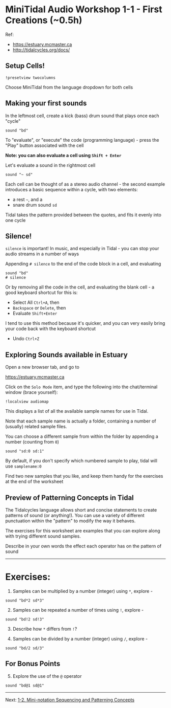 # MiniTidal Audio Workshop 1-1 - First Creations (~0.5h)

Ref: 
 - https://estuary.mcmaster.ca
 - http://tidalcycles.org/docs/

## Setup Cells!

```
!presetview twocolumns
```

Choose MiniTidal from the language dropdown for both cells

## Making your first sounds

In the leftmost cell, create a kick (bass) drum sound that plays once each "cycle"

```
sound "bd"
```

To "evaluate", or "execute" the code (programming language) - press the "Play" button associated with the cell

**Note: you can also evaluate a cell using `Shift + Enter`**

Let's evaluate a sound in the rightmost cell

```
sound "~ sd"
```

Each cell can be thought of as a stereo audio channel - the second example introduces a basic sequence within a cycle, with two elements:
 - a rest `~`, and a 
 - snare drum sound `sd`

Tidal takes the pattern provided between the quotes, and fits it evenly into one cycle

## Silence!

`silence` is important! In music, and especially in Tidal - you can stop your audio streams in a number of ways

Appending `# silence` to the end of the code block in a cell, and evaluating

```
sound "bd"
# silence
```

Or by removing all the code in the cell, and evaluating the blank cell - a good keyboard shortcut for this is:

 - Select All `Ctrl+A`, then 
 - `Backspace` or `Delete`, then
 - Evaluate `Shift+Enter`

I tend to use this method because it's quicker, and you can very easily bring your code back with the keyboard shortcut
  - Undo `Ctrl+Z`

## Exploring Sounds available in Estuary

Open a new browser tab, and go to 

  https://estuary.mcmaster.ca

Click on the `Solo Mode` item, and type the following into the chat/terminal window (brace yourself):

```
!localview audiomap
```

This displays a list of all the available sample names for use in Tidal.

Note that each sample name is actually a folder, containing a number of (usually) related sample files. 

You can choose a different sample from within the folder by appending a number (counting from `0`)

```
sound "sd:0 sd:1"
```

By default, if you don't specify which numbered sample to play, tidal will use `samplename:0`

Find two new samples that you like, and keep them handy for the exercises at the end of the worksheet

## Preview of Patterning Concepts in Tidal

The Tidalcycles language allows short and concise statements to create patterns of sound (or anything!). You can use a variety of different punctuation within the "pattern" to modify the way it behaves.

The exercises for this worksheet are examples that you can explore along with trying different sound samples.

Describe in your own words the effect each operator has on the pattern of sound

---

# Exercises:

1. Samples can be multiplied by a number (integer) using `*`, explore -

```
sound "bd*2 sd*3"
```

2. Samples can be repeated a number of times using `!`, explore -
```
sound "bd!2 sd!3"
```

3. Describe how `*` differs from `!`?

4. Samples can be divided by a number (integer) using `/`, explore -
```
sound "bd/2 sd/3"
```

## For Bonus Points

5. Explore the use of the `@` operator
```
sound "bd@1 sd@1"
```

---
Next: [1-2. Mini-notation Sequencing and Patterning Concepts](1-2.md)
